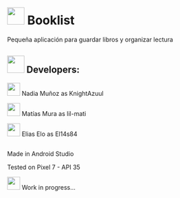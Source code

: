 # <img src="https://media.giphy.com/media/zGRFEECuXXIJlXtsur/giphy.gif" width="40"> Booklist

Pequeña aplicación para guardar libros y organizar lectura

## <img src="https://media.giphy.com/media/GkD4U3VfiIbzcBhQNu/giphy.gif" width="40"> Developers:

<img src="https://media.tenor.com/NAB1czkIZnoAAAAj/dark-souls-artorias.gif" width="30"> Nadia Muñoz as KnightAzuul

<img src="https://media.tenor.com/kR5_CCBbkDkAAAAi/markazushi.gif" width="30"> Matías Mura as lil-mati

<img src="https://media.tenor.com/kDWAb3EF3TgAAAAj/fox-listening-to-music.gif" width="30"> Elias Elo as El14s84

##
Made in Android Studio

Tested on Pixel 7 - API 35

<img src="https://media.tenor.com/UDC3OVGA1jcAAAAi/icon.gif" width="30"> Work in progress...
